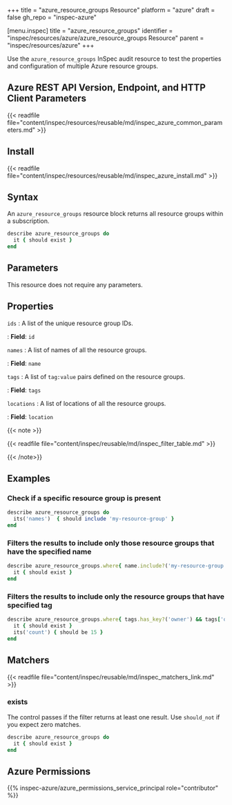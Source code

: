 +++
title = "azure_resource_groups Resource"
platform = "azure"
draft = false
gh_repo = "inspec-azure"

[menu.inspec]
title = "azure_resource_groups"
identifier = "inspec/resources/azure/azure_resource_groups Resource"
parent = "inspec/resources/azure"
+++

Use the `azure_resource_groups` InSpec audit resource to test the properties and configuration of multiple Azure resource groups.

## Azure REST API Version, Endpoint, and HTTP Client Parameters

{{< readfile file="content/inspec/resources/reusable/md/inspec_azure_common_parameters.md" >}}

## Install

{{< readfile file="content/inspec/resources/reusable/md/inspec_azure_install.md" >}}

## Syntax

An `azure_resource_groups` resource block returns all resource groups within a subscription.

```ruby
describe azure_resource_groups do
  it { should exist }
end
```

## Parameters

This resource does not require any parameters.

## Properties

`ids`
: A list of the unique resource group IDs.

: **Field**: `id`

`names`
: A list of names of all the resource groups.

: **Field**: `name`

`tags`
: A list of `tag:value` pairs defined on the resource groups.

: **Field**: `tags`

`locations`
: A list of locations of all the resource groups.

: **Field**: `location`

{{< note >}}

{{< readfile file="content/inspec/reusable/md/inspec_filter_table.md" >}}

{{< /note>}}

## Examples

### Check if a specific resource group is present

```ruby
describe azure_resource_groups do
  its('names')  { should include 'my-resource-group' }
end
```

### Filters the results to include only those resource groups that have the specified name

```ruby
describe azure_resource_groups.where{ name.include?('my-resource-group') } do
  it { should exist }
end
```

### Filters the results to include only the resource groups that have specified tag

```ruby
describe azure_resource_groups.where{ tags.has_key?('owner') && tags['owner'] == "InSpec" } do
  it { should exist }
  its('count') { should be 15 }
end
```

## Matchers

{{< readfile file="content/inspec/reusable/md/inspec_matchers_link.md" >}}

### exists

The control passes if the filter returns at least one result. Use `should_not` if you expect zero matches.

```ruby
describe azure_resource_groups do
  it { should exist }
end
```

## Azure Permissions

{{% inspec-azure/azure_permissions_service_principal role="contributor" %}}
